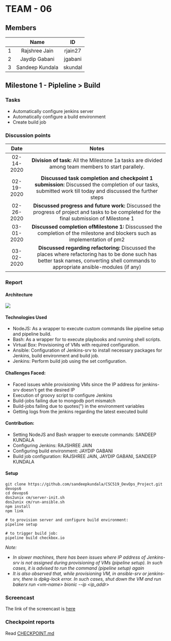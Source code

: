 # TEAM - 06
## Members
| | Name | ID |
| :---: | :---: | :---: |
|1| Rajshree Jain | rjain27 |
|2| Jaydip Gabani| jgabani |
|3| Sandeep Kundala | skundal |

## Milestone 1 - Pipleline > Build

### Tasks
- Automatically configure jenkins server
- Automatically configure a build environment
- Create build job


### Discussion points
| Date | Notes |
| :---: | :---: |
| 02-14-2020 | **Division of task:** All the Milestone 1a tasks are divided among team members to start parallely. |
| 02-19-2020 | **Discussed task completion and checkpoint 1 submission:** Discussed the completion of our tasks, submitted work till today and discussed the further steps |
| 02-26-2020 | **Discussed progress and future work:** Discussed the progress of project and tasks to be completed for the final submission of Milestone 1 |
| 03-01-2020 | **Discussed completion ofMilestone 1:** Disscussed the completion of the milestone and blockers such as implementation of pm2 |
| 03-02-2020 | **Discussed regarding refactoring:** Discussed the places where refactoring has to be done such has better task names, converting shell commands to appropriate ansible-modules (if any) |


### Report
#### Architecture
![](resources/checkbox_io.png)

#### Technologies Used
- NodeJS: As a wrapper to execute custom commands like pipeline setup and pipeline build.
- Bash: As a wrapper for to execute playbooks and running shell scripts.
- Virtual Box: Provisioning of VMs with required configuration.
- Ansible: Configuration of Jenkins-srv to install necessary packages for Jenkins, build environment and build job.
- Jenkins: Perform build job using the set configuration.

#### Challenges Faced:
- Faced issues while provisioning VMs since the IP address for jenkins-srv doesn't get the desired IP
- Execution of groovy script to configure Jenkins
- Build-jobs failing due to mongodb port mismatch
- Build-jobs failing due to quotes(") in the environment variables
- Getting logs from the jenkins regarding the latest executed build

#### Contribution:
- Setting NodeJS and Bash wrapper to execute commands: SANDEEP KUNDALA
- Configuring Jenkins: RAJSHREE JAIN
- Configuring build environment: JAYDIP GABANI
- Build job configuration: RAJSHREE JAIN, JAYDIP GABANI, SANDEEP KUNDALA

#### Setup
``` 
git clone https://github.com/sandeepkundala/CSC519_DevOps_Project.git devops6
cd devops6
dos2unix cm/server-init.sh
dos2unix cm/run-ansible.sh
npm install
npm link

# to provision server and configure build environment:
pipeline setup

# to trigger build job:
pipeline build checkbox.io
```
*Note:*
- *In slower machines,  there has been issues where IP address of Jenkins-srv is not assigned during provisioning of VMs (pipeline setup). In such cases, it is advised to run the command (pipeline setup) again* 
- *It is also observed that, while provisioning VM, in ansible-srv or jenkins-srv, there is dpkg-lock error. In such cases, shut down the VM and run bakerx run \<vm-name\> bionic --ip \<ip_addr\>*
### Screencast
The link of the screencast is [here](https://drive.google.com/open?id=1YQkI-mi75f6QiPOK6zF41MpbfVinCOTS)


### Checkpoint reports
Read [CHECKPOINT.md](CHECKPOINT.md)
